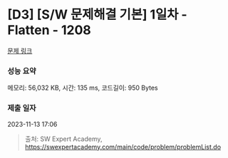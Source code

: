 # [D3] [S/W 문제해결 기본] 1일차 - Flatten - 1208 

[문제 링크](https://swexpertacademy.com/main/code/problem/problemDetail.do?contestProbId=AV139KOaABgCFAYh) 

### 성능 요약

메모리: 56,032 KB, 시간: 135 ms, 코드길이: 950 Bytes

### 제출 일자

2023-11-13 17:06



> 출처: SW Expert Academy, https://swexpertacademy.com/main/code/problem/problemList.do